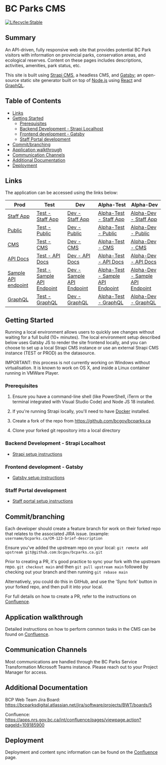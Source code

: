 # BC Parks CMS <!-- omit in toc -->

[![Lifecycle:Stable](https://img.shields.io/badge/Lifecycle-Stable-97ca00)](<Redirect-URL>)

## Summary <!-- omit in toc -->

An API-driven, fully responsive web site that provides potential BC Park visitors with information on provincial parks, conservation areas, and ecological reserves.  Content on these pages includes descriptions, activities, amenities, park status, etc.

This site is built using [Strapi CMS](https://strapi.io), a headless CMS, and [Gatsby](https://www.gatsbyjs.com); an open-source static site generator built on top of [Node.js](https://nodejs.org/en/) using [React](https://reactjs.org) and [GraphQL](https://graphql.org).

## Table of Contents <!-- omit in toc -->

- [Links](#links)
- [Getting Started](#getting-started)
  - [Prerequisites](#prerequisites)
  - [Backend Development - Strapi Localhost](#backend-development---strapi-localhost)
  - [Frontend development - Gatsby](#frontend-development---gatsby)
  - [Staff Portal development](#staff-portal-development)
- [Commit/branching](#commitbranching)
- [Application walkthrough](#application-walkthrough)
- [Communication Channels](#communication-channels)
- [Additional Documentation](#additional-documentation)
- [Deployment](#deployment)


## Links

The application can be accessed using the links below:

Prod | Test | Dev | Alpha-Test | Alpha-Dev
--- | --- | --- | --- | ---
[Staff App](https://staff.bcparks.ca)                  | [Test - Staff App](https://test-staff.bcparks.ca)                  | [Dev - Staff App](https://dev-staff.bcparks.ca)                   | [Alpha-Test - Staff App](https://alpha-test-staff.bcparks.ca)                  | [Alpha-Dev - Staff App](https://alpha-dev-staff.bcparks.ca)                   |
[Public](https://beta.bcparks.ca)                      | [Test - Public](https://test.bcparks.ca)                           | [Dev - Public](https://dev.bcparks.ca)                            | [Alpha-Test - Public](https://alpha-test.bcparks.ca)                           | [Alpha-Dev - Public](https://alpha-dev.bcparks.ca)                       |
[CMS](https://cms.bcparks.ca)                          | [Test - CMS](https://test-cms.bcparks.ca)                          | [Dev - CMS](https://dev-cms.bcparks.ca)                           | [Alpha-Test - CMS](https://alpha-test-cms.bcparks.ca)                          | [Alpha-Dev - CMS](https://alpha-dev-cms.bcparks.ca)                           |
[API Docs](https://cms.bcparks.ca/documentation)       | [Test - API Docs](https://test-cms.bcparks.ca/documentation)       | [Dev - API Docs](https://dev-cms.bcparks.ca/documentation)        | [Alpha-Test - API Docs](https://alpha-test-cms.bcparks.ca/documentation)       | [Alpha-Dev - API Docs](https://alpha-dev-cms.bcparks.ca/documentation)        |
[Sample API endpoint](https://cms.bcparks.ca/api/urgencies)| [Test - Sample API Endpoint](https://test-cms.bcparks.ca/api/urgencies)| [Dev - Sample API Endpoint](https://dev-cms.bcparks.ca/urgencies) | [Alpha-Test - Sample API Endpoint](https://alpha-test-cms.bcparks.ca/api/urgencies)| [Alpha-Dev - Sample API Endpoint](https://alpha-dev-cms.bcparks.ca/urgencies) |
[GraphQL](https://cms.bcparks.ca/graphql)              | [Test - GraphQL](https://test-cms.bcparks.ca/graphql)              | [Dev - GraphQL](https://dev-cms.bcparks.ca/graphql)               | [Alpha-Test - GraphQL](https://alpha-test-cms.bcparks.ca/graphql)              | [Alpha-Dev - GraphQL](https://alpha-dev-cms.bcparks.ca/graphql)               |

## Getting Started 

Running a local environment allows users to quickly see changes without waiting for a full build (10+ minutes). The local environment setup described below uses Gatsby JS to render the site frontend locally, and you can choose to set up a local Strapi CMS instance or use an external Strapi CMS instance (TEST or PROD) as the datasource.

IMPORTANT: this process is not currently working on Windows without virtualisation. It is known to work on OS X, and inside a Linux container running in VMWare Player.

### Prerequisites

1.  Ensure you have a command-line shell (like PowerShell, iTerm or the terminal integrated with Visual Studio Code) and Node JS 18 installed.

2. If you're running Strapi locally, you'll need to have [Docker](https://www.docker.com) installed. 

3. Create a fork of the repo from https://github.com/bcgov/bcparks.ca
    
4.  Clone your forked git repository into a local directory


### Backend Development - Strapi Localhost

- [Strapi setup instructions](src/cms/README.md)


### Frontend development - Gatsby

- [Gatsby setup instructions](src/gatsby/README.md)
    

### Staff Portal development

- [Staff portal setup instructions](src/admin/README.md)


## Commit/branching

Each developer should create a feature branch for work on their forked repo that relates to the associated JIRA issue. (example: `username/bcparks.ca/CM-123-brief-description`

Ensure you've added the upstream repo on your local: 
```git remote add upstream git@github.com:bcgov/bcparks.ca.git```

Prior to creating a PR, it's good practice to sync your fork with the upstream repo. `git checkout main` and then `git pull upstream main` followed by checking out your branch and then running `git rebase main`

Alternatively, you could do this in GitHub, and use the 'Sync fork' button in your forked repo, and then pull it into your local.

For full details on how to create a PR, refer to the instructions on [Confluence](#additional-documentation).

 
## Application walkthrough

Detailed instructions on how to perform common tasks in the CMS can be found on [Confluence](#additional-documentation).

 
## Communication Channels

Most communications are handled through the BC Parks Service Transformation Microsoft Teams instance. Please reach out to your Project Manager for access.
  

## Additional Documentation

BCP Web Team Jira Board: https://bcparksdigital.atlassian.net/jira/software/projects/BWT/boards/5

Confluence: https://apps.nrs.gov.bc.ca/int/confluence/pages/viewpage.action?pageId=109185900


## Deployment

Deployment and content sync information can be found on the [Confluence](#additional-documentation) page.